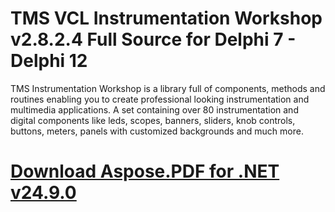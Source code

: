 # TMS VCL Instrumentation Workshop v2.8.2.4 Full Source for Delphi 7 - Delphi 12

TMS Instrumentation Workshop is a library full of components, methods and routines enabling you to create professional looking instrumentation and multimedia applications. A set containing over 80 instrumentation and digital components like leds, scopes, banners, sliders, knob controls, buttons, meters, panels with customized backgrounds and much more.

# [Download Aspose.PDF for .NET v24.9.0](https://developer.team/delphi/35045-tms-vcl-instrumentation-workshop-v2824-full-source-for-delphi-7-delphi-12.html)
